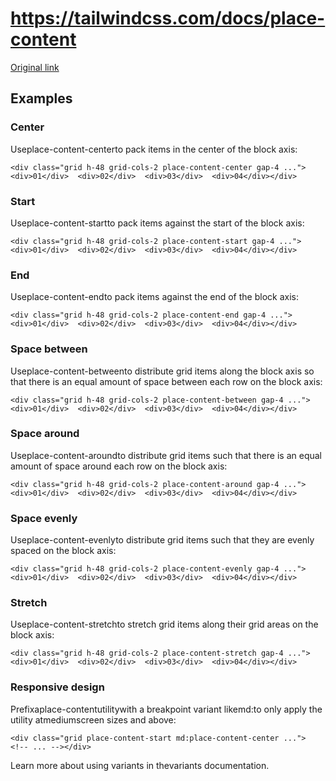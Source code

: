 # https://tailwindcss.com/docs/place-content

[Original link](https://tailwindcss.com/docs/place-content)

## Examples

### Center

Useplace-content-centerto pack items in the center of the block axis:

```
<div class="grid h-48 grid-cols-2 place-content-center gap-4 ...">  <div>01</div>  <div>02</div>  <div>03</div>  <div>04</div></div>
```

### Start

Useplace-content-startto pack items against the start of the block axis:

```
<div class="grid h-48 grid-cols-2 place-content-start gap-4 ...">  <div>01</div>  <div>02</div>  <div>03</div>  <div>04</div></div>
```

### End

Useplace-content-endto pack items against the end of the block axis:

```
<div class="grid h-48 grid-cols-2 place-content-end gap-4 ...">  <div>01</div>  <div>02</div>  <div>03</div>  <div>04</div></div>
```

### Space between

Useplace-content-betweento distribute grid items along the block axis so that there is an equal amount of space between each row on the block axis:

```
<div class="grid h-48 grid-cols-2 place-content-between gap-4 ...">  <div>01</div>  <div>02</div>  <div>03</div>  <div>04</div></div>
```

### Space around

Useplace-content-aroundto distribute grid items such that there is an equal amount of space around each row on the block axis:

```
<div class="grid h-48 grid-cols-2 place-content-around gap-4 ...">  <div>01</div>  <div>02</div>  <div>03</div>  <div>04</div></div>
```

### Space evenly

Useplace-content-evenlyto distribute grid items such that they are evenly spaced on the block axis:

```
<div class="grid h-48 grid-cols-2 place-content-evenly gap-4 ...">  <div>01</div>  <div>02</div>  <div>03</div>  <div>04</div></div>
```

### Stretch

Useplace-content-stretchto stretch grid items along their grid areas on the block axis:

```
<div class="grid h-48 grid-cols-2 place-content-stretch gap-4 ...">  <div>01</div>  <div>02</div>  <div>03</div>  <div>04</div></div>
```

### Responsive design

Prefixaplace-contentutilitywith a breakpoint variant likemd:to only apply the utility atmediumscreen sizes and above:

```
<div class="grid place-content-start md:place-content-center ...">  <!-- ... --></div>
```

Learn more about using variants in thevariants documentation.
